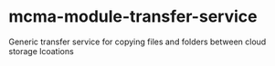 # mcma-module-transfer-service
Generic transfer service for copying files and folders between cloud storage lcoations
